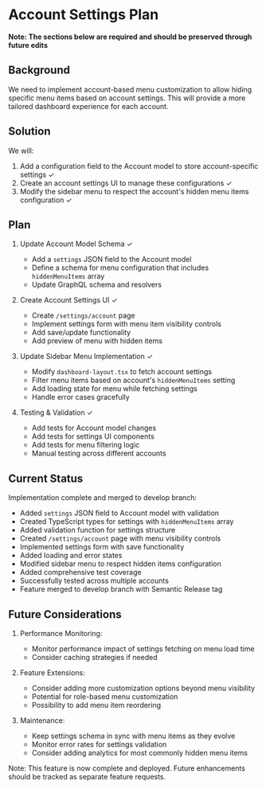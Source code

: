 # Account Settings Plan

**Note: The sections below are required and should be preserved through future edits**

## Background
We need to implement account-based menu customization to allow hiding specific menu items based on account settings. This will provide a more tailored dashboard experience for each account.

## Solution
We will:
1. Add a configuration field to the Account model to store account-specific settings ✓
2. Create an account settings UI to manage these configurations ✓
3. Modify the sidebar menu to respect the account's hidden menu items configuration ✓

## Plan
1. Update Account Model Schema ✓
   - Add a `settings` JSON field to the Account model
   - Define a schema for menu configuration that includes `hiddenMenuItems` array
   - Update GraphQL schema and resolvers

2. Create Account Settings UI ✓
   - Create `/settings/account` page
   - Implement settings form with menu item visibility controls
   - Add save/update functionality
   - Add preview of menu with hidden items

3. Update Sidebar Menu Implementation ✓
   - Modify `dashboard-layout.tsx` to fetch account settings
   - Filter menu items based on account's `hiddenMenuItems` setting
   - Add loading state for menu while fetching settings
   - Handle error cases gracefully

4. Testing & Validation ✓
   - Add tests for Account model changes
   - Add tests for settings UI components
   - Add tests for menu filtering logic
   - Manual testing across different accounts

## Current Status
Implementation complete and merged to develop branch:
- Added `settings` JSON field to Account model with validation
- Created TypeScript types for settings with `hiddenMenuItems` array
- Added validation function for settings structure
- Created `/settings/account` page with menu visibility controls
- Implemented settings form with save functionality
- Added loading and error states
- Modified sidebar menu to respect hidden items configuration
- Added comprehensive test coverage
- Successfully tested across multiple accounts
- Feature merged to develop branch with Semantic Release tag

## Future Considerations
1. Performance Monitoring:
   - Monitor performance impact of settings fetching on menu load time
   - Consider caching strategies if needed

2. Feature Extensions:
   - Consider adding more customization options beyond menu visibility
   - Potential for role-based menu customization
   - Possibility to add menu item reordering

3. Maintenance:
   - Keep settings schema in sync with menu items as they evolve
   - Monitor error rates for settings validation
   - Consider adding analytics for most commonly hidden menu items

Note: This feature is now complete and deployed. Future enhancements should be tracked as separate feature requests. 
